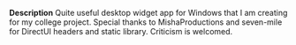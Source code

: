 **Description**
Quite useful desktop widget app for Windows that I am creating for my college project. 
Special thanks to MishaProductions and seven-mile for DirectUI headers and static library. 
Criticism is welcomed. 
